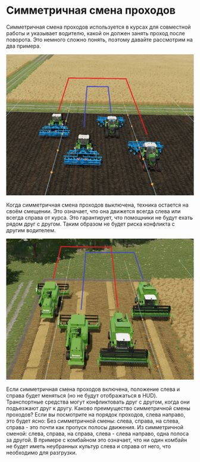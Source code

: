 # Симметричная смена проходов


Симметричная смена проходов используется в курсах для совместной работы и указывает водителю, какой он должен занять проход после поворота.
Это немного сложно понять, поэтому давайте рассмотрим на два примера.


![Image](../assets/images/regularchange_0_0_1020_765.png)


Когда симметричная смена проходов выключена, техника остается на своём смещении.
Это означает, что она  движется всегда слева или всегда справа от курса.
Это гарантирует, что помощники не будут ехать рядом друг с другом.
Таким образом не будет риска конфликта с другим водителем.


![Image](../assets/images/symetricchange_0_0_1020_765.png)


Если симметричная смена проходов включена, положение слева и справа будет меняться (но не будут отображаться в HUD).
Транспортные средства могут конфликтовать друг с другом, когда они подъезжают друг к другу.
Каково преимущество симметричной смены проходов?
Если вы посмотрите на порядок проходов, слева направо, это будет ясно:
Без симметричной смены: слева, справа, на слева, справа - это почти как пропуск полосы движения.
Из симметричной сменой: слева, справа, на справа, слева - слева направо, одна полоса за другой.
В примере с комбайном это означает, что ни один комбайн не будет иметь неубранных культур слева и справа от него, что необходимо для разгрузки.


